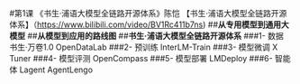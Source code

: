 #第1课 《书生·浦语大模型全链路开源体系》陈恺
【书生·浦语大模型全链路开源体系】（https://www.bilibili.com/video/BV1Rc411b7ns)
##**从专用模型到通用大模型**
##**从模型到应用的路线图**
##**书生·浦语大模型全链路开源体系**
###1- 数据  书生·万卷1.0  OpenDataLab
###2- 预训练 InterLM-Train
###3- 模型微调 X Tuner
###4- 模型评测  OpenCompass
###5- 模型部署  LMDeploy
###6- 智能体 Lagent  AgentLengo
